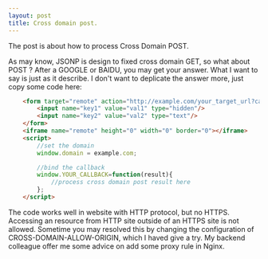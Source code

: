 ```yaml
---
layout: post
title: Cross domain post.
---
```

The post is about how to process Cross Domain POST.

As may know, JSONP is design to fixed cross domain GET, so what about POST ? After a GOOGLE or BAIDU, you may get your answer. What I want to say is just as it describe.
I don't want to deplicate the answer more, just copy some code here:


```html
    <form target="remote" action="http://example.com/your_target_url?callback=YOUR_CALLBACK" method="POST">
        <input name="key1" value="val1" type="hidden"/>
        <input name="key2" value="val2" type="text"/>
    </form>
    <iframe name="remote" height="0" width="0" border="0"></iframe>
    <script>
        //set the domain
        window.domain = example.com;

        //bind the callback
        window.YOUR_CALLBACK=function(result){
            //process cross domain post result here    
        };
    </script>
```

The code works well in website with HTTP protocol, but no HTTPS.
Accessing an resource from HTTP site outside of an HTTPS site is not allowed.
Sometime you may resolved this by changing the configuration of CROSS-DOMAIN-ALLOW-ORIGIN, which I haved give a try. 
My backend colleague offer me some advice on add some proxy rule in Nginx.



